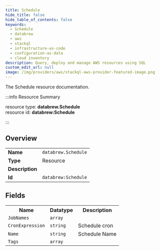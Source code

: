 ```yaml
---
title: Schedule
hide_title: false
hide_table_of_contents: false
keywords:
  - Schedule
  - databrew
  - aws
  - stackql
  - infrastructure-as-code
  - configuration-as-data
  - cloud inventory
description: Query, deploy and manage AWS resources using SQL
custom_edit_url: null
image: /img/providers/aws/stackql-aws-provider-featured-image.png
---
```

The Schedule resource documentation.

:::info Resource Summary

<div class="row">
<div class="providerDocColumn">
<span>resource type:&nbsp;<b>databrew.Schedule</b></span><br />
<span>resource id:&nbsp;<b>databrew:Schedule</b></span><br />
</div>
</div>

:::

## Overview
<table><tbody>
<tr><td><b>Name</b></td><td><code>databrew.Schedule</code></td></tr>
<tr><td><b>Type</b></td><td>Resource</td></tr>
<tr><td><b>Description</b></td><td></td></tr>
<tr><td><b>Id</b></td><td><code>databrew:Schedule</code></td></tr>
</tbody></table>

## Fields
<table><tbody>
<tr><th>Name</th><th>Datatype</th><th>Description</th></tr>
<tr><td><code>JobNames</code></td><td><code>array</code></td><td></td></tr><tr><td><code>CronExpression</code></td><td><code>string</code></td><td>Schedule cron</td></tr><tr><td><code>Name</code></td><td><code>string</code></td><td>Schedule Name</td></tr><tr><td><code>Tags</code></td><td><code>array</code></td><td></td></tr>
</tbody></table>